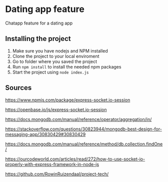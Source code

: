 # Dating app feature

Chatapp feature for a dating app

## Installing the project

1. Make sure you have nodejs and NPM installed
2. Clone the project to your local enviroment
3. Go to folder where you saved the project
4. Run `npm install` to install the needed npm packages
5. Start the project using `node index.js`

## Sources

https://www.npmjs.com/package/express-socket.io-session

https://openbase.io/js/express-socket.io-session

https://docs.mongodb.com/manual/reference/operator/aggregation/in/

https://stackoverflow.com/questions/30823944/mongodb-best-design-for-messaging-app/30830429#30830429

https://docs.mongodb.com/manual/reference/method/db.collection.findOne/

https://ourcodeworld.com/articles/read/272/how-to-use-socket-io-properly-with-express-framework-in-node-js

https://github.com/RowinRuizendaal/project-tech/
